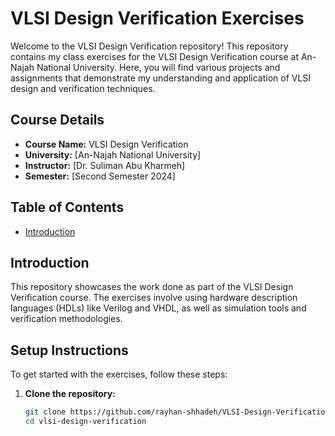 # VLSI Design Verification Exercises

Welcome to the VLSI Design Verification repository! This repository contains my class exercises for the VLSI Design Verification course at An-Najah National University. Here, you will find various projects and assignments that demonstrate my understanding and application of VLSI design and verification techniques.

## Course Details

- **Course Name:** VLSI Design Verification
- **University:** [An-Najah National University]
- **Instructor:** [Dr. Suliman Abu Kharmeh]
- **Semester:** [Second Semester 2024]

## Table of Contents

- [Introduction](#introduction)

## Introduction

This repository showcases the work done as part of the VLSI Design Verification course. The exercises involve using hardware description languages (HDLs) like Verilog and VHDL, as well as simulation tools and verification methodologies.

## Setup Instructions

To get started with the exercises, follow these steps:

1. **Clone the repository:**
   ```bash
   git clone https://github.com/rayhan-shhadeh/VLSI-Design-Verification.git
   cd vlsi-design-verification
